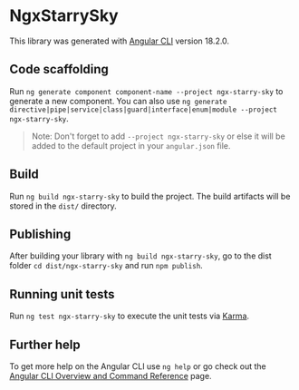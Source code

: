 # NgxStarrySky

This library was generated with [Angular CLI](https://github.com/angular/angular-cli) version 18.2.0.

## Code scaffolding

Run `ng generate component component-name --project ngx-starry-sky` to generate a new component. You can also use `ng generate directive|pipe|service|class|guard|interface|enum|module --project ngx-starry-sky`.
> Note: Don't forget to add `--project ngx-starry-sky` or else it will be added to the default project in your `angular.json` file. 

## Build

Run `ng build ngx-starry-sky` to build the project. The build artifacts will be stored in the `dist/` directory.

## Publishing

After building your library with `ng build ngx-starry-sky`, go to the dist folder `cd dist/ngx-starry-sky` and run `npm publish`.

## Running unit tests

Run `ng test ngx-starry-sky` to execute the unit tests via [Karma](https://karma-runner.github.io).

## Further help

To get more help on the Angular CLI use `ng help` or go check out the [Angular CLI Overview and Command Reference](https://angular.dev/tools/cli) page.
